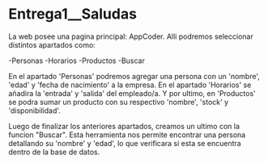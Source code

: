 # Entrega1__Saludas
La web posee una pagina principal: AppCoder. 
Alli podremos seleccionar distintos apartados como:

-Personas
-Horarios
-Productos
-Buscar

En el apartado 'Personas' podremos agregar una persona con un 'nombre', 'edad' y 'fecha de nacimiento' a la empresa.
En el apartado 'Horarios' se añadira la 'entrada' y 'salida' del empleado/a.
Y por ultimo, en 'Productos' se podra sumar un producto con su respectivo 'nombre', 'stock' y 'disponibilidad'.

Luego de finalizar los anteriores apartados, creamos un ultimo con la funcion "Buscar". Esta herramienta nos permite encontrar una persona detallando su 'nombre' y 'edad', lo que verificara si esta se encuentra dentro de la base de datos.
